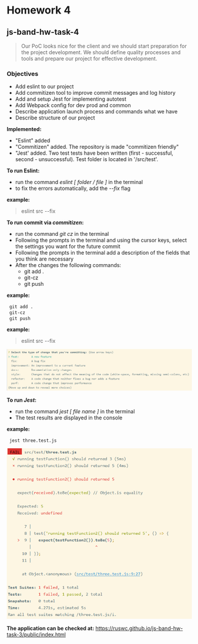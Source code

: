 # Homework 4
## js-band-hw-task-4

> Our PoC looks nice for the client and we should start preparation for the project development. We should define quality processes and tools and prepare our project for effective development.


### Objectives
- Add eslint to our project
- Add commitizen tool to improve commit messages and log history
- Add and setup Jest for implementing autotest
- Add Webpack config for dev prod and common
- Describe application launch process and commands what we have
- Describe structure of our project

**Implemented:**
- "Eslint" added
- "Commitizen" added. The repository is made "commitizen friendly"
- "Jest' added. Two test tests have been written (first - successful, second - unsuccessful). Test folder is located in '/src/test'. 

**To run Eslint:**
- run the command *eslint [ folder / file ]* in the terminal
- to fix the errors automatically, add the *--fix* flag

**example:**
> eslint src --fix

**To run commit via *commitizen*:**
- run the command *git cz* in the terminal
- Following the prompts in the terminal and using the cursor keys, select the settings you want for the future commit
- Following the prompts in the terminal add a description of the fields that you think are necessary
- After the changes the following commands:
    - git add .
    - git-cz
    - git push

**example:**
```
 git add .
 git-cz
 git push
```

**example:**
> eslint src --fix

![The appearance of the terminal when working with commitizen](https://github.com/ruswc/js-band-hw-task-4/blob/master/gitcz.png)

**To run *Jest*:**
- run the command *jest [ file name ]* in the terminal
- The test results are displayed in the console

**example:**
```
 jest three.test.js
```
![The appearance of the terminal when working with jest](https://github.com/ruswc/js-band-hw-task-4/blob/master/jesttest.png)

**The application can be checked at:** https://ruswc.github.io/js-band-hw-task-3/public/index.html
